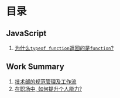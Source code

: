 # 目录

## JavaScript

1. [为什么`typeof function`返回的是`function`?](https://github.com/super-fool/blog/issues/49)


## Work Summary

1. [技术部的规范管理及工作流](https://github.com/super-fool/blog/issues/50) 
2. [在职场中, 如何提升个人能力?](https://github.com/super-fool/blog/issues/53) 
